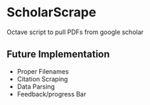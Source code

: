 # ScholarScrape
Octave script to pull PDFs from google scholar

Future Implementation
---------------------
* Proper Filenames
* Citation Scraping
* Data Parsing
* Feedback/progress Bar
